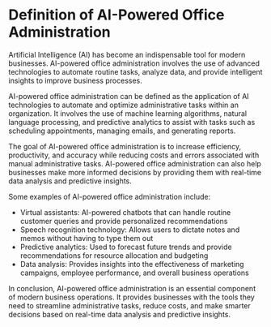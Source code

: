 Definition of AI-Powered Office Administration
==============================================

Artificial Intelligence (AI) has become an indispensable tool for modern businesses. AI-powered office administration involves the use of advanced technologies to automate routine tasks, analyze data, and provide intelligent insights to improve business processes.

AI-powered office administration can be defined as the application of AI technologies to automate and optimize administrative tasks within an organization. It involves the use of machine learning algorithms, natural language processing, and predictive analytics to assist with tasks such as scheduling appointments, managing emails, and generating reports.

The goal of AI-powered office administration is to increase efficiency, productivity, and accuracy while reducing costs and errors associated with manual administrative tasks. AI-powered office administration can also help businesses make more informed decisions by providing them with real-time data analysis and predictive insights.

Some examples of AI-powered office administration include:

* Virtual assistants: AI-powered chatbots that can handle routine customer queries and provide personalized recommendations
* Speech recognition technology: Allows users to dictate notes and memos without having to type them out
* Predictive analytics: Used to forecast future trends and provide recommendations for resource allocation and budgeting
* Data analysis: Provides insights into the effectiveness of marketing campaigns, employee performance, and overall business operations

In conclusion, AI-powered office administration is an essential component of modern business operations. It provides businesses with the tools they need to streamline administrative tasks, reduce costs, and make smarter decisions based on real-time data analysis and predictive insights.
